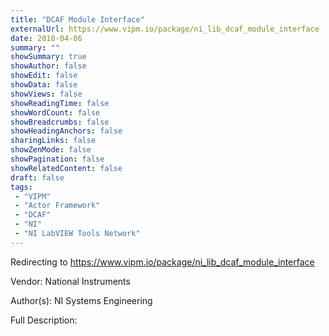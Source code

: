 ```yaml
---
title: "DCAF Module Interface"
externalUrl: https://www.vipm.io/package/ni_lib_dcaf_module_interface
date: 2018-04-06
summary: ""
showSummary: true
showAuthor: false
showEdit: false
showData: false
showViews: false
showReadingTime: false
showWordCount: false
showBreadcrumbs: false
showHeadingAnchors: false
sharingLinks: false
showZenMode: false
showPagination: false
showRelatedContent: false
draft: false
tags:
 - "VIPM"
 - "Actor Framework"
 - "DCAF"
 - "NI"
 - "NI LabVIEW Tools Network"
---
```


Redirecting to https://www.vipm.io/package/ni_lib_dcaf_module_interface

Vendor: National Instruments

Author(s): NI Systems Engineering
 
Full Description:
